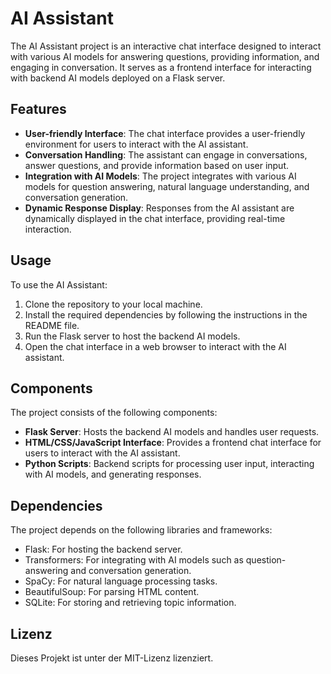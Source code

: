 # AI Assistant

The AI Assistant project is an interactive chat interface designed to interact with various AI models for answering questions, providing information, and engaging in conversation. It serves as a frontend interface for interacting with backend AI models deployed on a Flask server.

## Features

- **User-friendly Interface**: The chat interface provides a user-friendly environment for users to interact with the AI assistant.
- **Conversation Handling**: The assistant can engage in conversations, answer questions, and provide information based on user input.
- **Integration with AI Models**: The project integrates with various AI models for question answering, natural language understanding, and conversation generation.
- **Dynamic Response Display**: Responses from the AI assistant are dynamically displayed in the chat interface, providing real-time interaction.

## Usage

To use the AI Assistant:

1. Clone the repository to your local machine.
2. Install the required dependencies by following the instructions in the README file.
3. Run the Flask server to host the backend AI models.
4. Open the chat interface in a web browser to interact with the AI assistant.

## Components

The project consists of the following components:

- **Flask Server**: Hosts the backend AI models and handles user requests.
- **HTML/CSS/JavaScript Interface**: Provides a frontend chat interface for users to interact with the AI assistant.
- **Python Scripts**: Backend scripts for processing user input, interacting with AI models, and generating responses.

## Dependencies

The project depends on the following libraries and frameworks:

- Flask: For hosting the backend server.
- Transformers: For integrating with AI models such as question-answering and conversation generation.
- SpaCy: For natural language processing tasks.
- BeautifulSoup: For parsing HTML content.
- SQLite: For storing and retrieving topic information.


## Lizenz

Dieses Projekt ist unter der MIT-Lizenz lizenziert. 
